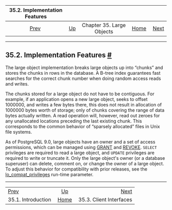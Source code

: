 

|        35.2. Implementation Features        |                                                     |                           |                                                       |                                                       |
| :-----------------------------------------: | :-------------------------------------------------- | :-----------------------: | ----------------------------------------------------: | ----------------------------------------------------: |
| [Prev](lo-intro.html "35.1. Introduction")  | [Up](largeobjects.html "Chapter 35. Large Objects") | Chapter 35. Large Objects | [Home](index.html "PostgreSQL 17devel Documentation") |  [Next](lo-interfaces.html "35.3. Client Interfaces") |

***

## 35.2. Implementation Features [#](#LO-IMPLEMENTATION)

The large object implementation breaks large objects up into “chunks” and stores the chunks in rows in the database. A B-tree index guarantees fast searches for the correct chunk number when doing random access reads and writes.

The chunks stored for a large object do not have to be contiguous. For example, if an application opens a new large object, seeks to offset 1000000, and writes a few bytes there, this does not result in allocation of 1000000 bytes worth of storage; only of chunks covering the range of data bytes actually written. A read operation will, however, read out zeroes for any unallocated locations preceding the last existing chunk. This corresponds to the common behavior of “sparsely allocated” files in Unix file systems.

As of PostgreSQL 9.0, large objects have an owner and a set of access permissions, which can be managed using [GRANT](sql-grant.html "GRANT") and [REVOKE](sql-revoke.html "REVOKE"). `SELECT` privileges are required to read a large object, and `UPDATE` privileges are required to write or truncate it. Only the large object's owner (or a database superuser) can delete, comment on, or change the owner of a large object. To adjust this behavior for compatibility with prior releases, see the [lo\_compat\_privileges](runtime-config-compatible.html#GUC-LO-COMPAT-PRIVILEGES) run-time parameter.

***

|                                             |                                                       |                                                       |
| :------------------------------------------ | :---------------------------------------------------: | ----------------------------------------------------: |
| [Prev](lo-intro.html "35.1. Introduction")  |  [Up](largeobjects.html "Chapter 35. Large Objects")  |  [Next](lo-interfaces.html "35.3. Client Interfaces") |
| 35.1. Introduction                          | [Home](index.html "PostgreSQL 17devel Documentation") |                               35.3. Client Interfaces |
